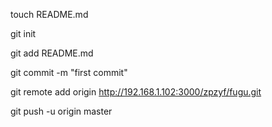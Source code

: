 touch README.md

git init

git add README.md

git commit -m "first commit"

git remote add origin http://192.168.1.102:3000/zpzyf/fugu.git

git push -u origin master
